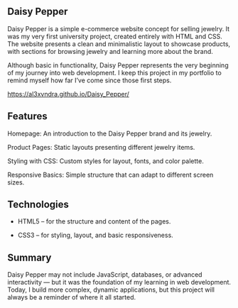 
## Daisy Pepper

Daisy Pepper is a simple e-commerce website concept for selling jewelry. It was my very first university project, created entirely with HTML and CSS. The website presents a clean and minimalistic layout to showcase products, with sections for browsing jewelry and learning more about the brand.

Although basic in functionality, Daisy Pepper represents the very beginning of my journey into web development. I keep this project in my portfolio to remind myself how far I’ve come since those first steps.

https://al3xvndra.github.io/Daisy_Pepper/

## Features

Homepage: An introduction to the Daisy Pepper brand and its jewelry.

Product Pages: Static layouts presenting different jewelry items.

Styling with CSS: Custom styles for layout, fonts, and color palette.

Responsive Basics: Simple structure that can adapt to different screen sizes.

## Technologies

- HTML5 – for the structure and content of the pages.

- CSS3 – for styling, layout, and basic responsiveness.

## Summary
Daisy Pepper may not include JavaScript, databases, or advanced interactivity — but it was the foundation of my learning in web development. Today, I build more complex, dynamic applications, but this project will always be a reminder of where it all started.
